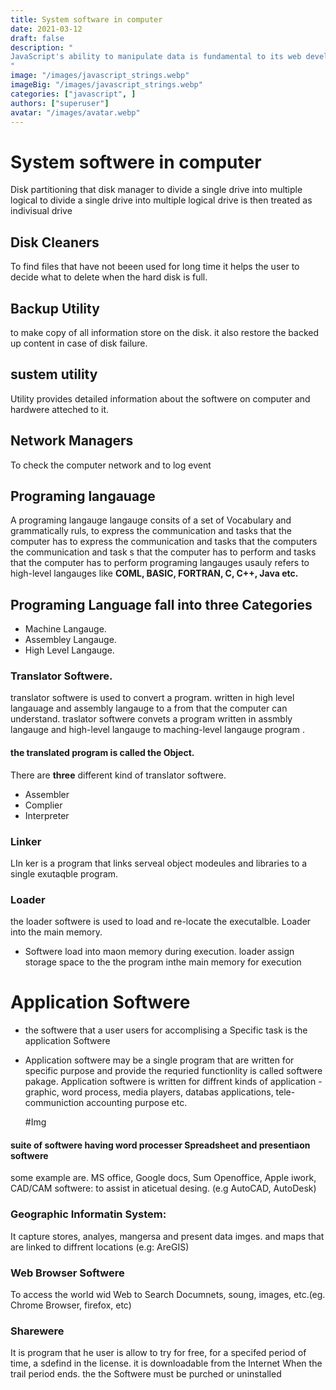 ```yaml
---
title: System software in computer
date: 2021-03-12
draft: false
description: "
JavaScript's ability to manipulate data is fundamental to its web development prowess. However, as applications grow in complexity, the need for organized and reusable code becomes paramount. Classes, introduced in ES6, address this need by providing a structure for creating objects that share similar characteristics and behaviors. This blog article delves into the world of JavaScript classes, equipping you with the knowledge to craft reusable and well-structured code.
"
image: "/images/javascript_strings.webp"
imageBig: "/images/javascript_strings.webp"
categories: ["javascript", ]
authors: ["superuser"]
avatar: "/images/avatar.webp"
---
```


# System softwere in computer
Disk partitioning that disk manager to divide a single drive into multiple logical to divide a single drive into multiple logical drive is then treated as indivisual drive


## Disk Cleaners
To find files that have not beeen used for long time it helps the user to decide what to delete when the hard disk is full.

## Backup Utility
 to make copy of all information store on the disk. it also restore the backed up content in case of disk failure.

 ## sustem utility
 Utility provides detailed information about the softwere on computer and hardwere atteched to it.

## Network Managers
To check the computer network and to log event

## Programing langauage
A programing langauge langauge consits of a set of Vocabulary and grammatically ruls, to express the communication and tasks that the computer has to express the communication and tasks that the computers the communication and task s that the computer has to perform and tasks that the computer has to perform programing langauges usauly refers to high-level langauges like **COML, BASIC, FORTRAN, C, C++, Java etc.**

## Programing Language fall into three Categories
 - Machine Langauge.
 - Assembley Langauge.
 - High Level Langauge.

 ### Translator Softwere.
 translator softwere is used to convert a program. written in high level langauage and assembly langauge to a  from that the computer can understand.
 traslator softwere convets a program written in assmbly langauge and high-level langauge to maching-level langauge program .
  #### the translated program is called the Object.
 There are **three** different kind of translator softwere.
- Assembler
- Complier
- Interpreter
### Linker
LIn ker is a program that links serveal object modeules and libraries to a single exutaqble program.
### Loader
the loader softwere is used to load and re-locate the executalble. Loader into the main memory.
- Softwere load into maon memory during execution. loader assign storage space to the the program inthe main memory for execution

# Application Softwere
- the softwere that a user users for accomplising a Specific task is the application Softwere
- Application softwere may be a single program that are written for specific purpose and provide the requried functionlity is called softwere pakage.
  Application softwere is written for diffrent kinds of application - graphic, word process, media players, databas applications, tele-communiction accounting purpose etc.

   #Img
#### suite of softwere having word processer Spreadsheet and presentiaon softwere
some example are. MS office, Google docs, Sum Openoffice, Apple iwork,
CAD/CAM softwere: to assist in aticetual desing. (e.g AutoCAD, AutoDesk)
### Geographic Informatin System:

It capture stores, analyes, mangersa and present data imges. and maps that are linked to diffrent locations (e.g: AreGIS)

### Web Browser Softwere
To access the world wid Web to Search Documnets, soung, images, etc.(eg. Chrome Browser, firefox, etc)
### Sharewere
It is program that he user is allow to try for free, for a specifed period of time, a sdefind in the license. it is downloadable from the Internet When the trail period ends. the the Softwere must be purched or uninstalled